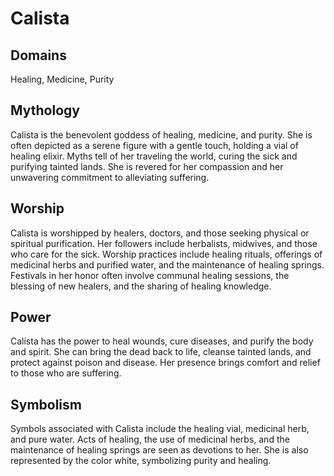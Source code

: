 # Calista
## Domains 
Healing, Medicine, Purity
## Mythology
Calista is the benevolent goddess of healing, medicine, and purity. She is often depicted as a serene figure with a gentle touch, holding a vial of healing elixir. Myths tell of her traveling the world, curing the sick and purifying tainted lands. She is revered for her compassion and her unwavering commitment to alleviating suffering.
## Worship 
Calista is worshipped by healers, doctors, and those seeking physical or spiritual purification. Her followers include herbalists, midwives, and those who care for the sick. Worship practices include healing rituals, offerings of medicinal herbs and purified water, and the maintenance of healing springs. Festivals in her honor often involve communal healing sessions, the blessing of new healers, and the sharing of healing knowledge.
## Power
Calista has the power to heal wounds, cure diseases, and purify the body and spirit. She can bring the dead back to life, cleanse tainted lands, and protect against poison and disease. Her presence brings comfort and relief to those who are suffering.
## Symbolism 
Symbols associated with Calista include the healing vial, medicinal herb, and pure water. Acts of healing, the use of medicinal herbs, and the maintenance of healing springs are seen as devotions to her. She is also represented by the color white, symbolizing purity and healing.
